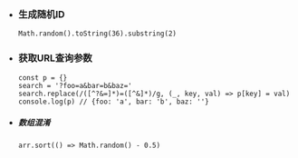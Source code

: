 - ### 生成随机ID
  ```Math.random().toString(36).substring(2)```
- ### 获取URL查询参数
  ```
  const p = {}
  search = '?foo=a&bar=b&baz='
  search.replace(/([^?&=]*)=([^&]*)/g, (_, key, val) => p[key] = val)
  console.log(p) // {foo: 'a', bar: 'b', baz: ''}
  ```
- ##### 数组混淆
  ```arr.sort(() => Math.random() - 0.5)```
